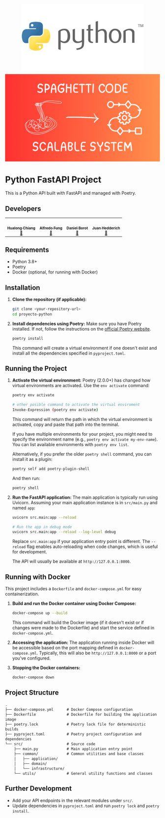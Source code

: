<div align="center">
  <img src="./public/icons/Python-Logo.png" width="400" alt="Java Logo" />
</div>

<div align="center">
  <img src="./public/icons/more-spaguetti.png" width="600" alt="Java Logo" />
</div>

# Python FastAPI Project

This is a Python API built with FastAPI and managed with Poetry.

## Developers

<table align="center">
    <tbody>
        <tr>
            <td align="center"><a href="https://github.com/Fussita" rel="nofollow"><img src="https://avatars.githubusercontent.com/u/110612202?v=4" width="150px;" heigth="450px;" alt="" style="max-width:100%;"><br><sub><b>Hualong Chiang</b></sub></a><br><a href="./public/icons/spaghetti-code.png" title="Commits"><g-emoji class="g-emoji" alias="book" fallback-src="https://github.githubassets.com/images/icons/emoji/unicode/1f4d6.png">📖</g-emoji></a></td>
            <td align="center"><a href="https://github.com/C102002" rel="nofollow"><img src="https://avatars.githubusercontent.com/u/116277334?v=4" width="150px;" alt="" style="max-width:100%;"><br><sub><b>Alfredo Fung</b></sub></a><br><a href="./public/icons/computer-programming-spaghetti-code-programmer-sticker.jpg" title="Commits"><g-emoji class="g-emoji" alias="book" fallback-src="https://github.githubassets.com/images/icons/emoji/unicode/1f4d6.png">📖</g-emoji></a></td>
            <td align="center"><a href="https://github.com/DanielBortot" rel="nofollow"><img src="https://avatars.githubusercontent.com/u/103535845?v=4" width="150px;" alt="" style="max-width:100%;"><br><sub><b>Daniel Borot</b></sub></a><br><a href="./public/icons/more-spaguetti.png" title="Commits"><g-emoji class="g-emoji" alias="book" fallback-src="https://github.githubassets.com/images/icons/emoji/unicode/1f4d6.png">📖</g-emoji></a></td>
            <td align="center"><a href="https://github.com/jghedderich" rel="nofollow"><img src="https://avatars.githubusercontent.com/u/178299864?v=4" width="150px;" alt="" style="max-width:100%;"><br><sub><b>Juan Hedderich</b></sub></a><br><a href="./public/icons/Undocumented-Spaghetti-Code.webp" title="Commits"><g-emoji class="g-emoji" alias="book" fallback-src="https://github.githubassets.com/images/icons/emoji/unicode/1f4d6.png">📖</g-emoji></a></td>
        </tr>
    </tbody>
</table>

## Requirements

- Python 3.8+
- Poetry
- Docker (optional, for running with Docker)

## Installation

1.  **Clone the repository (if applicable):**

    ```bash
    git clone <your-repository-url>
    cd proyecto-python
    ```

2.  **Install dependencies using Poetry:**
    Make sure you have Poetry installed. If not, follow the instructions on the [official Poetry website](https://python-poetry.org/docs/#installation).
    ```bash
    poetry install
    ```
    This command will create a virtual environment if one doesn't exist and install all the dependencies specified in `pyproject.toml`.

## Running the Project

1.  **Activate the virtual environment:**
    Poetry (2.0.0+) has changed how virtual environments are activated. Use the `env activate` command:

    ```bash
    poetry env activate
    ```

    ```bash
    # other posible command to activate the virtual enviroment
    Invoke-Expression (poetry env activate)
    ```

    This command will return the path in which the virtual environment is activated, copy and paste that path into the terminal.

    If you have multiple environments for your project, you might need to specify the environment name (e.g., `poetry env activate my-env-name`). You can list available environments with `poetry env list`.

    Alternatively, if you prefer the older `poetry shell` command, you can install it as a plugin:

    ```bash
    poetry self add poetry-plugin-shell
    ```

    And then run:

    ```bash
    poetry shell
    ```

2.  **Run the FastAPI application:**
    The main application is typically run using Uvicorn. Assuming your main application instance is in `src/main.py` and named `app`:

    ```bash
    uvicorn src.main:app --reload
    ```

    ```bash
    # Run the app in debug mode
    uvicorn src.main:app --reload --log-level debug
    ```

    Replace `src.main:app` if your application entry point is different. The `--reload` flag enables auto-reloading when code changes, which is useful for development.

    The API will usually be available at `http://127.0.0.1:8000`.

## Running with Docker

This project includes a `Dockerfile` and `docker-compose.yml` for easy containerization.

1.  **Build and run the Docker container using Docker Compose:**

    ```bash
    docker-compose up --build
    ```

    This command will build the Docker image (if it doesn't exist or if changes were made to the Dockerfile) and start the service defined in `docker-compose.yml`.

2.  **Accessing the application:**
    The application running inside Docker will be accessible based on the port mapping defined in `docker-compose.yml`. Typically, this will also be `http://127.0.0.1:8000` or a port you've configured.

3.  **Stopping the Docker containers:**
    ```bash
    docker-compose down
    ```

## Project Structure

```
.
├── docker-compose.yml      # Docker Compose configuration
├── Dockerfile              # Dockerfile for building the application image
├── poetry.lock             # Poetry lock file for deterministic builds
├── pyproject.toml          # Poetry project configuration and dependencies
└── src/                    # Source code
    ├── main.py             # Main application entry point
    ├── common/             # Common utilities and base classes
    │   ├── application/
    │   ├── domain/
    │   └── infrastructure/
    └── utils/              # General utility functions and classes
```

## Further Development

- Add your API endpoints in the relevant modules under `src/`.
- Update dependencies in `pyproject.toml` and run `poetry lock` and `poetry install`.
